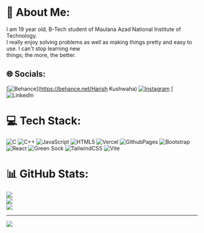 # 💫 About Me:
I am 19 year old, B-Tech student of Maulana Azad National Institute of Technology.<br>I really enjoy solving problems as well as making things pretty and easy to use. I can't stop learning new<br> things; the more, the better.


## 🌐 Socials:
[![Behance](https://img.shields.io/badge/Behance-1769ff?logo=behance&logoColor=white)](https://behance.net/Harish Kushwaha) [![Instagram](https://img.shields.io/badge/Instagram-%23E4405F.svg?logo=Instagram&logoColor=white)](https://instagram.com/harish.k_ush_05) [![LinkedIn](https://www.linkedin.com/in/harish-kushwaha-3895a428b/) 

# 💻 Tech Stack:
![C](https://img.shields.io/badge/c-%2300599C.svg?style=for-the-badge&logo=c&logoColor=white) ![C++](https://img.shields.io/badge/c++-%2300599C.svg?style=for-the-badge&logo=c%2B%2B&logoColor=white) ![JavaScript](https://img.shields.io/badge/javascript-%23323330.svg?style=for-the-badge&logo=javascript&logoColor=%23F7DF1E) ![HTML5](https://img.shields.io/badge/html5-%23E34F26.svg?style=for-the-badge&logo=html5&logoColor=white) ![Vercel](https://img.shields.io/badge/vercel-%23000000.svg?style=for-the-badge&logo=vercel&logoColor=white) ![GithubPages](https://img.shields.io/badge/github%20pages-121013?style=for-the-badge&logo=github&logoColor=white) ![Bootstrap](https://img.shields.io/badge/bootstrap-%238511FA.svg?style=for-the-badge&logo=bootstrap&logoColor=white) ![React](https://img.shields.io/badge/react-%2320232a.svg?style=for-the-badge&logo=react&logoColor=%2361DAFB) ![Green Sock](https://img.shields.io/badge/green%20sock-88CE02?style=for-the-badge&logo=greensock&logoColor=white) ![TailwindCSS](https://img.shields.io/badge/tailwindcss-%2338B2AC.svg?style=for-the-badge&logo=tailwind-css&logoColor=white) ![Vite](https://img.shields.io/badge/vite-%23646CFF.svg?style=for-the-badge&logo=vite&logoColor=white)
# 📊 GitHub Stats:
![](https://github-readme-stats.vercel.app/api?username=harish-kush&theme=merko&hide_border=false&include_all_commits=false&count_private=false)<br/>
![](https://github-readme-streak-stats.herokuapp.com/?user=harish-kush&theme=merko&hide_border=false)<br/>
![](https://github-readme-stats.vercel.app/api/top-langs/?username=harish-kush&theme=merko&hide_border=false&include_all_commits=false&count_private=false&layout=compact)

---
[![](https://visitcount.itsvg.in/api?id=harish-kush&icon=0&color=4)](https://visitcount.itsvg.in)

<!-- Proudly created with GPRM ( https://gprm.itsvg.in ) -->

